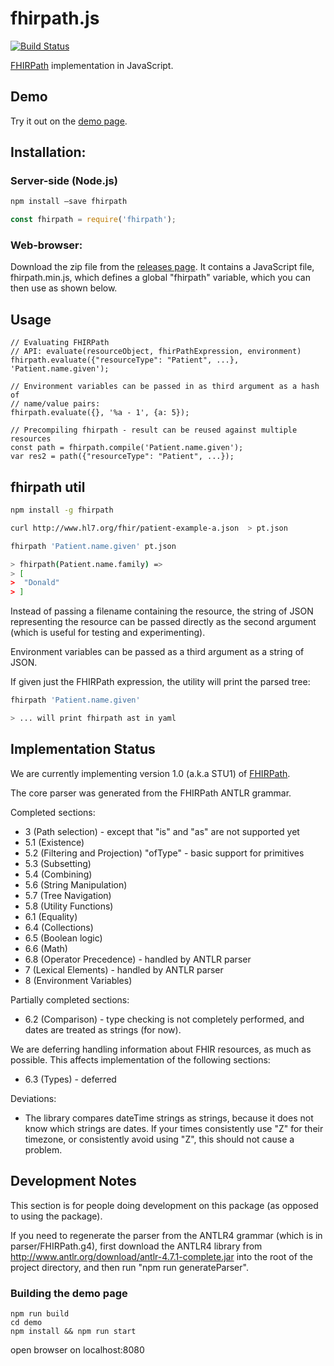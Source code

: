 # fhirpath.js

[![Build Status](https://travis-ci.org/lhncbc/fhirpath.js.svg?branch=master)](https://travis-ci.org/lhncbc/fhirpath.js)

[FHIRPath](http://hl7.org/fhirpath/) implementation in JavaScript.

## Demo
Try it out on the [demo page](https://lhncbc.github.io/fhirpath.js/).



## Installation:

### Server-side (Node.js)

```sh
npm install –save fhirpath
```

```js
const fhirpath = require('fhirpath');
```

### Web-browser:

Download the zip file from the [releases
page](https://github.com/lhncbc/fhirpath.js/releases).  It contains a JavaScript
file, fhirpath.min.js, which defines a global "fhirpath" variable, which you can
then use as shown below.

## Usage
```
// Evaluating FHIRPath
// API: evaluate(resourceObject, fhirPathExpression, environment)
fhirpath.evaluate({"resourceType": "Patient", ...}, 'Patient.name.given');

// Environment variables can be passed in as third argument as a hash of
// name/value pairs:
fhirpath.evaluate({}, '%a - 1', {a: 5});

// Precompiling fhirpath - result can be reused against multiple resources
const path = fhirpath.compile('Patient.name.given');
var res2 = path({"resourceType": "Patient", ...});

```


## fhirpath util

```sh
npm install -g fhirpath

curl http://www.hl7.org/fhir/patient-example-a.json  > pt.json

fhirpath 'Patient.name.given' pt.json

> fhirpath(Patient.name.family) =>
> [
>  "Donald"
> ]
```

Instead of passing a filename containing the resource, the string of JSON
representing the resource can be passed directly as the second argument (which
is useful for testing and experimenting).

Environment variables can be passed as a third argument as a string of JSON.

If given just the FHIRPath expression, the utility will print the parsed tree:

```sh
fhirpath 'Patient.name.given'

> ... will print fhirpath ast in yaml
```

## Implementation Status

We are currently implementing version 1.0 (a.k.a STU1) of
[FHIRPath](http://hl7.org/fhirpath/).

The core parser was generated from the FHIRPath ANTLR grammar.

Completed sections:
- 3 (Path selection) - except that "is" and "as" are not supported yet
- 5.1 (Existence)
- 5.2 (Filtering and Projection) "ofType" - basic support for primitives
- 5.3 (Subsetting)
- 5.4 (Combining)
- 5.6 (String Manipulation)
- 5.7 (Tree Navigation)
- 5.8 (Utility Functions)
- 6.1 (Equality)
- 6.4 (Collections)
- 6.5 (Boolean logic)
- 6.6 (Math)
- 6.8 (Operator Precedence) - handled by ANTLR parser
- 7   (Lexical Elements) - handled by ANTLR parser
- 8   (Environment Variables)

Partially completed sections:
- 6.2 (Comparison) - type checking is not completely performed, and dates are
  treated as strings (for now).

We are deferring handling information about FHIR resources, as much as
possible.  This affects implementation of the following sections:
- 6.3 (Types) - deferred

Deviations:
- The library compares dateTime strings as strings, because it does not know
  which strings are dates.  If your times consistently use "Z" for their
  timezone, or consistently avoid using "Z", this should not cause a problem.

## Development Notes

This section is for people doing development on this package (as opposed to
using the package).

If you need to regenerate the parser from the ANTLR4 grammar (which is in
parser/FHIRPath.g4), first download the
ANTLR4 library from http://www.antlr.org/download/antlr-4.7.1-complete.jar into
the root of the project directory, and then run "npm run generateParser".


### Building the demo page

```
npm run build
cd demo
npm install && npm run start
```

open browser on localhost:8080
